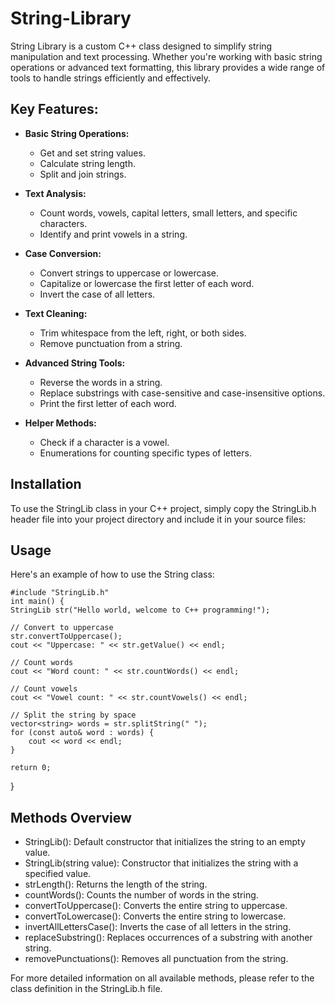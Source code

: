 # String-Library
String Library is a custom C++ class designed to simplify string manipulation and text processing. Whether you're working with basic string operations or advanced text formatting, this library provides a wide range of tools to handle strings efficiently and effectively.

## Key Features:

* **Basic String Operations:**
  * Get and set string values.
  * Calculate string length.
  * Split and join strings.
  
* **Text Analysis:**
  * Count words, vowels, capital letters, small letters, and specific characters.
  * Identify and print vowels in a string.

* **Case Conversion:**
  * Convert strings to uppercase or lowercase.
  * Capitalize or lowercase the first letter of each word.
  * Invert the case of all letters.

* **Text Cleaning:**
  * Trim whitespace from the left, right, or both sides.
  * Remove punctuation from a string.

* **Advanced String Tools:**
  * Reverse the words in a string.
  * Replace substrings with case-sensitive and case-insensitive options.
  * Print the first letter of each word.

* **Helper Methods:**
  * Check if a character is a vowel.
  * Enumerations for counting specific types of letters.

## Installation
To use the StringLib class in your C++ project, simply copy the StringLib.h header file into your project directory and include it in your source files:

## Usage
Here's an example of how to use the String class:

    #include "StringLib.h"
    int main() {
    StringLib str("Hello world, welcome to C++ programming!");
    
    // Convert to uppercase
    str.convertToUppercase();
    cout << "Uppercase: " << str.getValue() << endl;
    
    // Count words
    cout << "Word count: " << str.countWords() << endl;
    
    // Count vowels
    cout << "Vowel count: " << str.countVowels() << endl;

    // Split the string by space
    vector<string> words = str.splitString(" ");
    for (const auto& word : words) {
        cout << word << endl;
    }

    return 0;
}
## Methods Overview
* StringLib(): Default constructor that initializes the string to an empty value.
* StringLib(string value): Constructor that initializes the string with a specified value.
* strLength(): Returns the length of the string.
* countWords(): Counts the number of words in the string.
* convertToUppercase(): Converts the entire string to uppercase.
* convertToLowercase(): Converts the entire string to lowercase.
* invertAllLettersCase(): Inverts the case of all letters in the string.
* replaceSubstring(): Replaces occurrences of a substring with another string.
* removePunctuations(): Removes all punctuation from the string.

For more detailed information on all available methods, please refer to the class definition in the StringLib.h file.
